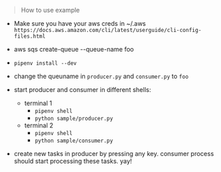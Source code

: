 > How to use example

- Make sure you have your aws creds in ~/.aws
`https://docs.aws.amazon.com/cli/latest/userguide/cli-config-files.html`

- aws sqs create-queue --queue-name foo

- `pipenv install --dev`

- change the queuname in `producer.py` and `consumer.py` to `foo`

- start producer and consumer in different shells:
  - terminal 1
    - `pipenv shell`
    - `python sample/producer.py`
  - terminal 2
    - `pipenv shell`
    - `python sample/consumer.py`

- create new tasks in producer by pressing any key. consumer process should start processing these tasks. yay!
